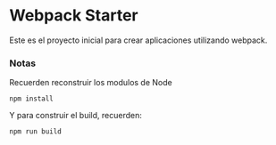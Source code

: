 # Webpack Starter

Este es el proyecto inicial para crear aplicaciones utilizando webpack.

### Notas

Recuerden reconstruir los modulos de Node

```
npm install
```

Y para construir el build, recuerden:

```
npm run build
```
